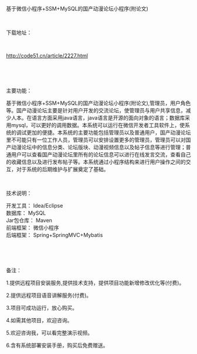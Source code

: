 <p>基于微信小程序+SSM+MySQL的国产动漫论坛小程序(附论文)</p>

<p>&nbsp;</p>

<p>下载地址：</p>

<p>&nbsp;</p>

<p><a href="http://code51.cn/article/2227.html">http://code51.cn/article/2227.html</a></p>

<p>&nbsp;</p>

<p>&nbsp;</p>

<p>主要功能：</p>

<p><p>基于微信小程序+SSM+MySQL的国产动漫论坛小程序(附论文),管理员，用户角色等。国产动漫论坛主要是针对用户开发的交流论坛，使管理员与用户共享信息，减少人本。在语言方面采用java语言，java语言是开源的面向对象的语言；数据库采用mysql，可以更好的调用数据。本系统可以运行在微信开发者工具软件上，使系统的调试更加的便捷。本系统的主要功能包括管理员以及普通用户，国产动漫论坛里不可能只有一位工作人员，管理员可以安排设置更多的管理员，管理员可以对国产动漫论坛中的信息分类、论坛版块、动漫视频信息以及帖子信息等进行管理；普通用户可以查看国产动漫论坛里所有的论坛信息可以进行在线发言交流，查看自己的收藏信息以及进行发布帖子等。本系统通过小程序结构来进行用户操作之间的交互，对于系统的后期维护与扩展奠定了基础。</p>
</p>

<p>&nbsp;</p>

<p>技术说明：</p>

<p><p>开发工具： Idea/Eclipse<br />
数据库： MySQL<br />
Jar包仓库： Maven<br />
前端框架： 微信小程序<br />
后端框架： Spring+SpringMVC+Mybatis</p>

<p>&nbsp;</p>
</p>

<p>&nbsp;</p>

<p>备注：</p>

<p>1.提供远程项目安装服务,提供技术支持，提供项目功能新增修改优化等(付费)。</p>

<p>2.提供远程项目语音讲解服务(付费)。</p>

<p>3.项目可成功运行，放心购买。</p>

<p>4.如需其他项目，欢迎咨询。</p>

<p>5.欢迎咨询我，可以看完整演示视频。</p>

<p>6.含有系统部署安装手册，购买后免费赠送。</p>

